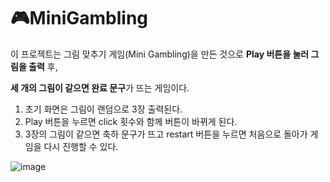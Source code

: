 
# 🎮MiniGambling
이 프로젝트는 그림 맞추기 게임(Mini Gambling)을 만든 것으로 **Play 버튼을 눌러 그림을 출력** 후, 

**세 개의 그림이 같으면 완료 문구**가 뜨는 게임이다.

1. 초기 화면은 그림이 랜덤으로 3장 출력된다.
2. Play 버튼을 누르면 click 횟수와 함께 버튼이 바뀌게 된다.
3. 3장의 그림이 같으면 축하 문구가 뜨고 restart 버튼을 누르면 처음으로 돌아가 게임을 다시 진행할 수 있다.

![image](https://github.com/user-attachments/assets/221d1172-720f-4409-af6e-cebbd7d1aab1)
